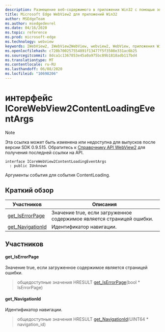 ```yaml
---
description: Размещение веб-содержимого в приложении Win32 с помощью элемента управления Microsoft Edge WebView2
title: Microsoft Edge WebView2 для приложений Win32
author: MSEdgeTeam
ms.author: msedgedevrel
ms.date: 04/16/2020
ms.topic: reference
ms.prod: microsoft-edge
ms.technology: webview
keywords: IWebView2, IWebView2WebView, webview2, WebView, приложения Win32, Win32, EDGE, ICoreWebView2, ICoreWebView2Controller, элемент управления "веб-браузер", HTML Edge
ms.openlocfilehash: c720b700257554891f13477f5f3508e331ac6b25
ms.sourcegitcommit: 8dca1c1367853e45a0a975bc89b1818adb117bd4
ms.translationtype: MT
ms.contentlocale: ru-RU
ms.lasthandoff: 06/08/2020
ms.locfileid: "10698206"
---
```

# интерфейс ICoreWebView2ContentLoadingEventArgs 

> [!NOTE]
> Эта ссылка может быть изменена или недоступна для выпусков после версии SDK 0.9.515. Обратитесь к [Справочнику API WebView2](../../../webview2-api-reference.md) для получения последней ссылки на API.

```
interface ICoreWebView2ContentLoadingEventArgs
  : public IUnknown
```

Аргументы события для события ContentLoading.

## Краткий обзор

 Участников                        | Описания
--------------------------------|---------------------------------------------
[get_IsErrorPage](#get_iserrorpage) | Значение true, если загруженное содержимое является страницей ошибки.
[get_NavigationId](#get_navigationid) | Идентификатор навигации.

## Участников

#### get_IsErrorPage 

Значение true, если загруженное содержимое является страницей ошибки.

> общедоступные значения HRESULT [get_IsErrorPage](#get_iserrorpage)(bool * IsErrorPage)

#### get_NavigationId 

Идентификатор навигации.

> общедоступные значения HRESULT [get_NavigationId](#get_navigationid)(UINT64 * navigation_id)


